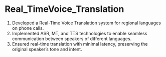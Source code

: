 # Real_TimeVoice_Translation

1) Developed a Real-Time Voice Translation system for regional languages on phone calls.
2) Implemented ASR, MT, and TTS technologies to enable seamless communication between speakers of different
languages.
3) Ensured real-time translation with minimal latency, preserving the original speaker’s tone and intent.
